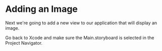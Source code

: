 # Adding an Image

Next we're going to add a new view to our application that will display an image.

Go back to Xcode and make sure the Main.storyboard is selected in the Project Navigator.



